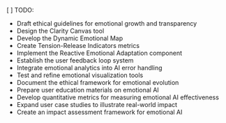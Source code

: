 [ ] TODO: 
- Draft ethical guidelines for emotional growth and transparency
- Design the Clarity Canvas tool
- Develop the Dynamic Emotional Map
- Create Tension-Release Indicators metrics
- Implement the Reactive Emotional Adaptation component
- Establish the user feedback loop system
- Integrate emotional analytics into AI error handling
- Test and refine emotional visualization tools
- Document the ethical framework for emotional evolution
- Prepare user education materials on emotional AI
- Develop quantitative metrics for measuring emotional AI effectiveness
- Expand user case studies to illustrate real-world impact
- Create an impact assessment framework for emotional AI